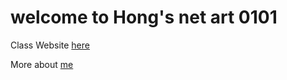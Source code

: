 
# welcome to Hong's net art 0101

Class Website [here](https://www.netart.lol)

More about [me](https://studiohuahong.com)